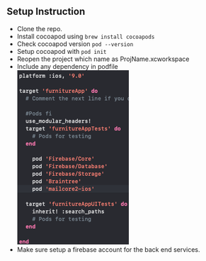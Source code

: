 ## Setup Instruction

- Clone the repo.
- Install cocoapod using `brew install cocoapods`
- Check cocoapod version `pod --version`
- Setup cocoapod with `pod init`
- Reopen the project which name as ProjName.xcworkspace
- Include any dependency in podfile <img src="fyp/podfile.png">
- Make sure setup a firebase account for the back end services. 
